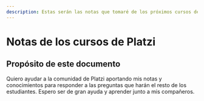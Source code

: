 ```yaml
---
description: Estas serán las notas que tomaré de los próximos cursos de Platzi
---
```


# Notas de los cursos de Platzi

## Propósito de este documento

Quiero ayudar a la comunidad de Platzi aportando mis notas y conocimientos para responder a las preguntas que harán el resto de los estudiantes. Espero ser de gran ayuda y aprender junto a mis compañeros. 

